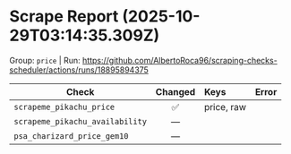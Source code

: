 # Scrape Report (2025-10-29T03:14:35.309Z)

Group: `price`  |  Run: https://github.com/AlbertoRoca96/scraping-checks-scheduler/actions/runs/18895894375

| Check | Changed | Keys | Error |
|---|:---:|:--|:--|
| `scrapeme_pikachu_price` | ✅ | price, raw |  |
| `scrapeme_pikachu_availability` | — |  |  |
| `psa_charizard_price_gem10` | — |  |  |
